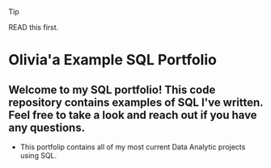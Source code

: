 > [!TIP]
> READ this first.


# Olivia'a Example SQL Portfolio

## Welcome to my SQL portfolio! This code repository contains examples of SQL I've written. Feel free to take a look and reach out if you have any questions.

* This portfolip contains all of my most current Data Analytic projects using SQL.
